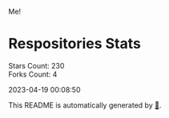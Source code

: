 Me!

# Respositories Stats
Stars Count: 230  
Forks Count: 4

2023-04-19 00:08:50  

This README is automatically generated by [🐰](https://github.com/rnitta/rnitta).

